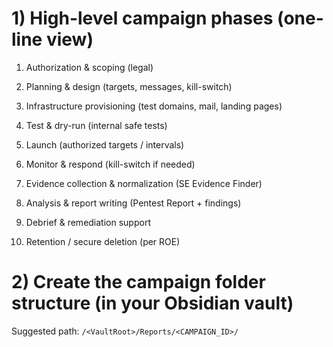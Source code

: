 # 1) High-level campaign phases (one-line view)

1. Authorization & scoping (legal)
    
2. Planning & design (targets, messages, kill-switch)
    
3. Infrastructure provisioning (test domains, mail, landing pages)
    
4. Test & dry-run (internal safe tests)
    
5. Launch (authorized targets / intervals)
    
6. Monitor & respond (kill-switch if needed)
    
7. Evidence collection & normalization (SE Evidence Finder)
    
8. Analysis & report writing (Pentest Report + findings)
    
9. Debrief & remediation support
    
10. Retention / secure deletion (per ROE)

# 2) Create the campaign folder structure (in your Obsidian vault)

Suggested path: `/<VaultRoot>/Reports/<CAMPAIGN_ID>/`